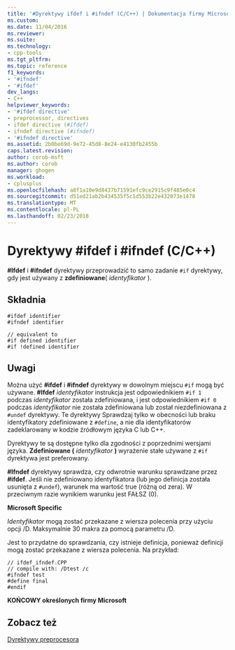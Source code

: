 ```yaml
---
title: '#Dyrektywy ifdef i #ifndef (C/C++) | Dokumentacja firmy Microsoft'
ms.custom: 
ms.date: 11/04/2016
ms.reviewer: 
ms.suite: 
ms.technology:
- cpp-tools
ms.tgt_pltfrm: 
ms.topic: reference
f1_keywords:
- '#ifndef'
- '#ifdef'
dev_langs:
- C++
helpviewer_keywords:
- '#ifdef directive'
- preprocessor, directives
- ifdef directive (#ifdef)
- ifndef directive (#ifndef)
- '#ifndef directive'
ms.assetid: 2b0be69d-9e72-45d8-8e24-e4130fb2455b
caps.latest.revision: 
author: corob-msft
ms.author: corob
manager: ghogen
ms.workload:
- cplusplus
ms.openlocfilehash: a8f1a10e9d8437b71591efc9ce2915c9f485e0c4
ms.sourcegitcommit: d51ed21ab2b434535f5c1d553b22e432073e1478
ms.translationtype: MT
ms.contentlocale: pl-PL
ms.lasthandoff: 02/23/2018
---
```

# <a name="ifdef-and-ifndef-directives-cc"></a>Dyrektywy #ifdef i #ifndef (C/C++)
**#Ifdef** i **#ifndef** dyrektywy przeprowadzić to samo zadanie `#if` dyrektywy, gdy jest używany z **zdefiniowane**( *identyfikator* ).  
  
## <a name="syntax"></a>Składnia  
  
```  
#ifdef identifier  
#ifndef identifier  
  
// equivalent to  
#if defined identifier  
#if !defined identifier  
```  
  
## <a name="remarks"></a>Uwagi  
 Można użyć **#ifdef** i **#ifndef** dyrektywy w dowolnym miejscu `#if` mogą być używane. **#Ifdef** *identyfikator* instrukcja jest odpowiednikiem `#if 1` podczas *identyfikator* została zdefiniowana, i jest odpowiednikiem `#if 0` podczas *identyfikator* nie została zdefiniowana lub został niezdefiniowana z `#undef` dyrektywy. Te dyrektywy Sprawdzaj tylko w obecności lub braku identyfikatory zdefiniowane z `#define`, a nie dla identyfikatorów zadeklarowany w kodzie źródłowym języka C lub C++.  
  
 Dyrektywy te są dostępne tylko dla zgodności z poprzednimi wersjami języka. **Zdefiniowane (** *identyfikator* **)** wyrażenie stałe używane z `#if` dyrektywa jest preferowany.  
  
 **#Ifndef** dyrektywy sprawdza, czy odwrotnie warunku sprawdzane przez **#ifdef**. Jeśli nie zdefiniowano identyfikatora (lub jego definicja została usunięta z `#undef`), warunek ma wartość true (różną od zera). W przeciwnym razie wynikiem warunku jest FAŁSZ (0).  
  
 **Microsoft Specific**  
  
 *Identyfikator* mogą zostać przekazane z wiersza polecenia przy użyciu opcji /D. Maksymalnie 30 makra za pomocą parametru /D.  
  
 Jest to przydatne do sprawdzania, czy istnieje definicja, ponieważ definicji mogą zostać przekazane z wiersza polecenia. Na przykład:  
  
```  
// ifdef_ifndef.CPP  
// compile with: /Dtest /c  
#ifndef test  
#define final  
#endif  
```  
  
 **KOŃCOWY określonych firmy Microsoft**  
  
## <a name="see-also"></a>Zobacz też  
 [Dyrektywy preprocesora](../preprocessor/preprocessor-directives.md)